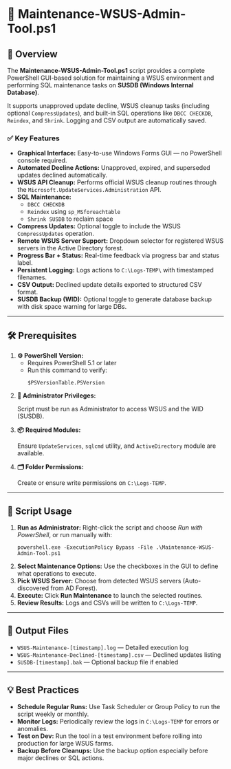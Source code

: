 <div>
  <h1>🧰 Maintenance-WSUS-Admin-Tool.ps1</h1>

  <h2>📝 Overview</h2>
  <p>
    The <strong>Maintenance-WSUS-Admin-Tool.ps1</strong> script provides a complete PowerShell GUI-based solution for maintaining a WSUS environment 
    and performing SQL maintenance tasks on <strong>SUSDB (Windows Internal Database)</strong>.
  </p>
  <p>
    It supports unapproved update decline, WSUS cleanup tasks (including optional <code>CompressUpdates</code>), and built-in SQL operations like 
    <code>DBCC CHECKDB</code>, <code>Reindex</code>, and <code>Shrink</code>. Logging and CSV output are automatically saved.
  </p>

  <h3>✅ Key Features</h3>
  <ul>
    <li><strong>Graphical Interface:</strong> Easy-to-use Windows Forms GUI — no PowerShell console required.</li>
    <li><strong>Automated Decline Actions:</strong> Unapproved, expired, and superseded updates declined automatically.</li>
    <li><strong>WSUS API Cleanup:</strong> Performs official WSUS cleanup routines through the <code>Microsoft.UpdateServices.Administration</code> API.</li>
    <li><strong>SQL Maintenance:</strong>
      <ul>
        <li><code>DBCC CHECKDB</code></li>
        <li><code>Reindex</code> using <code>sp_MSforeachtable</code></li>
        <li><code>Shrink SUSDB</code> to reclaim space</li>
      </ul>
    </li>
    <li><strong>Compress Updates:</strong> Optional toggle to include the WSUS <code>CompressUpdates</code> operation.</li>
    <li><strong>Remote WSUS Server Support:</strong> Dropdown selector for registered WSUS servers in the Active Directory forest.</li>
    <li><strong>Progress Bar + Status:</strong> Real-time feedback via progress bar and status label.</li>
    <li><strong>Persistent Logging:</strong> Logs actions to <code>C:\Logs-TEMP\</code> with timestamped filenames.</li>
    <li><strong>CSV Output:</strong> Declined update details exported to structured CSV format.</li>
    <li><strong>SUSDB Backup (WID):</strong> Optional toggle to generate database backup with disk space warning for large DBs.</li>
  </ul>

  <hr />

  <h2>🛠️ Prerequisites</h2>
  <ol>
    <li>
      <strong>⚙️ PowerShell Version:</strong>
      <ul>
        <li>Requires PowerShell 5.1 or later</li>
        <li>Run this command to verify:
          <pre><code>$PSVersionTable.PSVersion</code></pre>
        </li>
      </ul>
    </li>
    <li>
      <strong>🔑 Administrator Privileges:</strong>
      <p>Script must be run as Administrator to access WSUS and the WID (SUSDB).</p>
    </li>
    <li>
      <strong>📦 Required Modules:</strong>
      <p>Ensure <code>UpdateServices</code>, <code>sqlcmd</code> utility, and <code>ActiveDirectory</code> module are available.</p>
    </li>
    <li>
      <strong>🗂 Folder Permissions:</strong>
      <p>Create or ensure write permissions on <code>C:\Logs-TEMP</code>.</p>
    </li>
  </ol>

  <hr />

  <h2>📜 Script Usage</h2>
  <ol>
    <li><strong>Run as Administrator:</strong> Right-click the script and choose <em>Run with PowerShell</em>, or run manually with:
      <pre><code>powershell.exe -ExecutionPolicy Bypass -File .\Maintenance-WSUS-Admin-Tool.ps1</code></pre>
    </li>
    <li><strong>Select Maintenance Options:</strong> Use the checkboxes in the GUI to define what operations to execute.</li>
    <li><strong>Pick WSUS Server:</strong> Choose from detected WSUS servers (Auto-discovered from AD Forest).</li>
    <li><strong>Execute:</strong> Click <strong>Run Maintenance</strong> to launch the selected routines.</li>
    <li><strong>Review Results:</strong> Logs and CSVs will be written to <code>C:\Logs-TEMP</code>.</li>
  </ol>

  <hr />

  <h2>📁 Output Files</h2>
  <ul>
    <li><code>WSUS-Maintenance-[timestamp].log</code> — Detailed execution log</li>
    <li><code>WSUS-Maintenance-Declined-[timestamp].csv</code> — Declined updates listing</li>
    <li><code>SUSDB-[timestamp].bak</code> — Optional backup file if enabled</li>
  </ul>

  <hr />

  <h2>💡 Best Practices</h2>
  <ul>
    <li><strong>Schedule Regular Runs:</strong> Use Task Scheduler or Group Policy to run the script weekly or monthly.</li>
    <li><strong>Monitor Logs:</strong> Periodically review the logs in <code>C:\Logs-TEMP</code> for errors or anomalies.</li>
    <li><strong>Test on Dev:</strong> Run the tool in a test environment before rolling into production for large WSUS farms.</li>
    <li><strong>Backup Before Cleanups:</strong> Use the backup option especially before major declines or SQL actions.</li>
  </ul>

</div>
